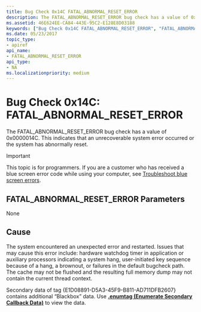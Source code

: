 ```yaml
---
title: Bug Check 0x14C FATAL_ABNORMAL_RESET_ERROR
description: The FATAL_ABNORMAL_RESET_ERROR bug check has a value of 0x0000014C. This indicates that an unrecoverable system error occurred or the system has abnormally reset.
ms.assetid: 46E624EE-CA84-443E-95C2-E128E8D03188
keywords: ["Bug Check 0x14C FATAL_ABNORMAL_RESET_ERROR", "FATAL_ABNORMAL_RESET_ERROR"]
ms.date: 05/23/2017
topic_type:
- apiref
api_name:
- FATAL_ABNORMAL_RESET_ERROR
api_type:
- NA
ms.localizationpriority: medium
---
```


# Bug Check 0x14C: FATAL\_ABNORMAL\_RESET\_ERROR


The FATAL\_ABNORMAL\_RESET\_ERROR bug check has a value of 0x0000014C. This indicates that an unrecoverable system error occurred or the system has abnormally reset.

> [!IMPORTANT]
> This topic is for programmers. If you are a customer who has received a blue screen error code while using your computer, see [Troubleshoot blue screen errors](https://windows.microsoft.com/windows-10/troubleshoot-blue-screen-errors).


## FATAL\_ABNORMAL\_RESET\_ERROR Parameters


None

Cause
-----

The system encountered an unexpected error and restarted. Issues that may cause this error include: hardware watchdog timer in application or auxiliary processors indicating a system hang, user-initiated key sequence because of a hang, a brownout, or failures in the default bugcheck path. The cache may not be flushed and the resulting full memory dump may not contain the current thread context.

Secondary data of tag {E1D08891-D5A3-45F9-B811-AD711DFB2607} contains additional “Blackbox” data. Use [**.enumtag (Enumerate Secondary Callback Data)**](-enumtag--enumerate-secondary-callback-data-.md) to view the data.

 

 




